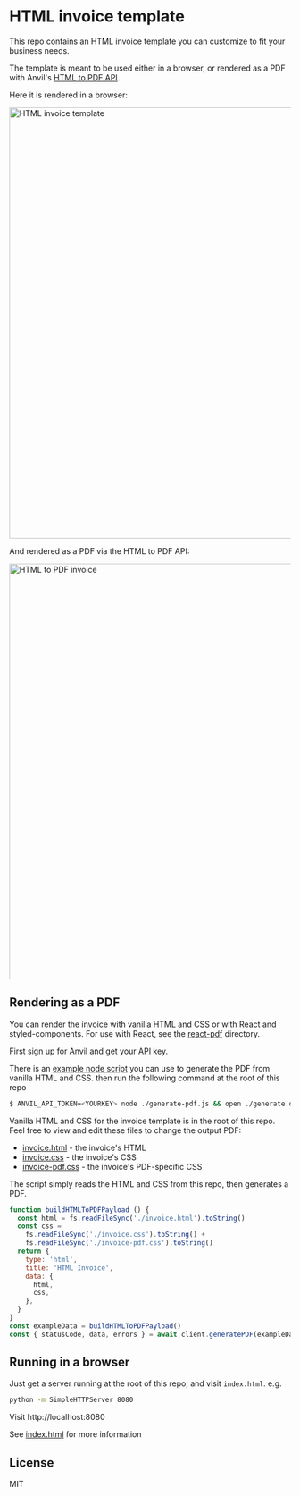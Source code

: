 # HTML invoice template

This repo contains an HTML invoice template you can customize to fit your business needs.

The template is meant to be used either in a browser, or rendered as a PDF with Anvil's [HTML to PDF API](https://www.useanvil.com/docs/api/generate-pdf#html--css-to-pdf).

Here it is rendered in a browser:

<img width="772" alt="HTML invoice template" src="https://user-images.githubusercontent.com/69169/115467239-0ac27c00-a1e6-11eb-836b-190bf0ab264d.png" />

And rendered as a PDF via the HTML to PDF API:

<img width="744" alt="HTML to PDF invoice" src="https://user-images.githubusercontent.com/69169/115467145-e5357280-a1e5-11eb-942b-2e1a0361252b.png" />

## Rendering as a PDF

You can render the invoice with vanilla HTML and CSS or with React and styled-components. For use with React, see the [react-pdf](./react-pdf/README.md) directory.

First [sign up](https://app.useanvil.com/signup) for Anvil and get your [API key](https://www.useanvil.com/docs/api/getting-started#api-key).

There is an [example node script](./generate-pdf.js) you can use to generate the PDF from vanilla HTML and CSS.  then run the following command at the root of this repo

```sh
$ ANVIL_API_TOKEN=<YOURKEY> node ./generate-pdf.js && open ./generate.output.pdf
```

Vanilla HTML and CSS for the invoice template is in the root of this repo. Feel free to view and edit these files to change the output PDF:

* [invoice.html](./invoice.html) - the invoice's HTML
* [invoice.css](./invoice.css) - the invoice's CSS
* [invoice-pdf.css](./invoice-pdf.css) - the invoice's PDF-specific CSS

The script simply reads the HTML and CSS from this repo, then generates a PDF.

```js
function buildHTMLToPDFPayload () {
  const html = fs.readFileSync('./invoice.html').toString()
  const css =
    fs.readFileSync('./invoice.css').toString() +
    fs.readFileSync('./invoice-pdf.css').toString()
  return {
    type: 'html',
    title: 'HTML Invoice',
    data: {
      html,
      css,
    },
  }
}
const exampleData = buildHTMLToPDFPayload()
const { statusCode, data, errors } = await client.generatePDF(exampleData)
```

## Running in a browser

Just get a server running at the root of this repo, and visit `index.html`. e.g.

```sh
python -m SimpleHTTPServer 8080
```

Visit http://localhost:8080

See [index.html](https://github.com/anvilco/html-pdf-invoice-template/blob/main/index.html) for more information

## License

MIT
